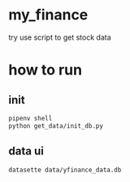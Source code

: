 # my_finance
try use script to get stock data

# how to run
## init
```bash
pipenv shell
python get_data/init_db.py
```
## data ui
```bash
datasette data/yfinance_data.db
```
